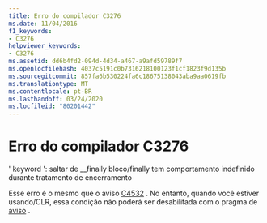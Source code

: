 ```yaml
---
title: Erro do compilador C3276
ms.date: 11/04/2016
f1_keywords:
- C3276
helpviewer_keywords:
- C3276
ms.assetid: dd6b4fd2-094d-4d34-a467-a9afd59789f7
ms.openlocfilehash: 4037c5191c0b7316218100123f1cf1823f9d135b
ms.sourcegitcommit: 857fa6b530224fa6c18675138043aba9aa0619fb
ms.translationtype: MT
ms.contentlocale: pt-BR
ms.lasthandoff: 03/24/2020
ms.locfileid: "80201442"
---
```

# <a name="compiler-error-c3276"></a>Erro do compilador C3276

' keyword ': saltar de __finally bloco/finally tem comportamento indefinido durante tratamento de encerramento

Esse erro é o mesmo que o aviso [C4532](../../error-messages/compiler-warnings/compiler-warning-level-1-c4532.md) . No entanto, quando você estiver usando/CLR, essa condição não poderá ser desabilitada com o pragma de [aviso](../../preprocessor/warning.md) .
